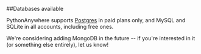 
<!--
.. title: Kinds of databases
.. slug: KindsOfDatabases
.. date: 2015-05-13 14:35:28 UTC+01:00
.. tags:
.. category:
.. link:
.. description:
.. type: text
-->





##Databases available


PythonAnywhere supports [Postgres](/help/pages/Postgres) in paid plans only, and MySQL and SQLite in all accounts, including free ones. 

We're considering adding MongoDB in the future -- if you're interested in it (or something else entirely), let us know! 
